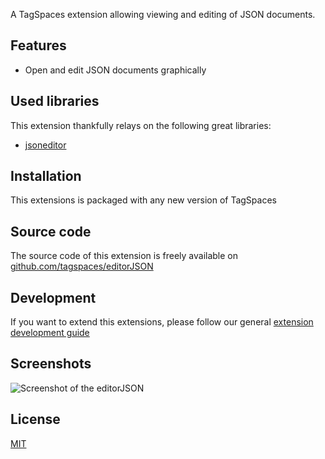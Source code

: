 A TagSpaces extension allowing viewing and editing of JSON documents.

## Features

* Open and edit JSON documents graphically

## Used libraries
This extension thankfully relays on the following great libraries:

* [jsoneditor](https://github.com/josdejong/jsoneditor)

## Installation

This extensions is packaged with any new version of TagSpaces

## Source code

The source code of this extension is freely available on [github.com/tagspaces/editorJSON](https://github.com/tagspaces/editorJSON/)

## Development

If you want to extend this extensions, please follow our general [extension development guide](http://tagspaces.org/documentation/extension-development-guide)

## Screenshots

![Screenshot of the editorJSON](http://tagspaces.org/extensions/editorHTML/editorJSON-screenshot.png)

## License

[MIT](https://github.com/tagspaces/editorJSON/blob/master/LICENSE.txt)
